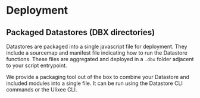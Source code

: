 # Deployment

## Packaged Datastores (DBX directories)

Datastores are packaged into a single javascript file for deployment. They include a sourcemap and manifest file indicating how to run the Datastore functions. These files are aggregated and deployed in a `.dbx` folder adjacent to your script entrypoint.

We provide a packaging tool out of the box to combine your Datastore and included modules into a single file. It can be run using the Datastore CLI commands or the Ulixee CLI.

### <Script>.dbx folders

Your Datastore will be packaged into a folder with the same name and path as your script, but with the extension `.dbx`. These files are safe to check-in to source control so other developers on your team can package and deploy the datastores without a need to re-build them. You can also ftp them onto a Cloud Node to [deploy](#deploying) them.

A `.dbx` folder has the following files in it:

- `datastore.js` The single file containing all your javascript code and a default export containing a `Datastore` instance.
- `datastore.js.map` A source map for your javascript.
- `datastore-manifest.json` A manifest file with a valid hash code. See Manifest section.
- `docpage.json` A configuration for controlling the documentation website.
- `storage.db` A Sqlite3 db containing your bootstrapped records and table structures.

#### Out Directory

If you want to build all your `.dbx` folders so they can be deployed manually onto a Cloud (eg, if you have a Docker image and wish to pre-deploy `.dbx` files), you can do so in two ways:

1. `Configuration`. You can add a `datastoreOutDir` parameter to a Ulixee config file (`.ulixee/config.json` in the hierarchy of your project). The path should be relative to the `config.json` file.
2. `npx @ulixee/datastore build --out-dir=<path>`. During build, you can specify an out directory.

#### DBX Compliation Process

While your `.dbx` is being created, the following steps will occur:

1. Rollup source code into a single javascript file and sourcemap.
2. Build Documentation site configuration.
3. Generate and seed a Storage database.
4. Create a SHA 256 hash of the script.
5. Load any User-defined Manifest Settings (`${entrypoint}-manifest.json`, Project level `.ulixee/datastores.json`, Global settings). Details can be found [here](#manifest)
6. Lookup the Datastore runtime and version.
7. Add a previous `versionHash` to the linked versions, unless `linkedVersions` property in manifest is set to an empty list.
8. Hash the manifest details into a `versionHash`.
9. If deploying, Tar.gz the script, sourcemap and manifest into a `.dbx.tgz file`

#### Deploying {#deploying}

You can copy `.dbx` folders (or compressed `.dbx.tgz` files) into the configured [`Datastore Storage`](./configuration.md#storage) directory of your CloudNode before boot-up, and the CloudNode will automatically unpack and install them.

NOTE: If you want to configure all your `.dbx` folders to be output to the same directory, you can use the `outDir` option of the build command.

### Typescript Support

The packager can optionally process Typescript files for you. If you have a unique Typescript setup, you can also point the packager at your output Javascript files. The Packager will automatically import any sourcemaps.

### ES Modules vs CommonJS

The packager can process ES Modules or CommonJS. It will output a commonjs file so that a Ulixee CloudNode can import it at runtime. The CloudNode will run your Datastore in an isolated Sandbox for each run. No memory or variables are shared between runs. ES Modules will result in more compact deployments by tree-shaking unneeded code.

### Versioning

Every version of your script is hashed using a SHA 256 algorithm, and encoded using Bech32m (a standard formalized by the Bitcoin working group to create file and url-safe base32 hash encodings).

When you package up a new version of your Datastore, it will maintain a list of the sequence of versions. Anytime your Datastore is used on a Ulixee CloudNode, it will return the latest version hash. This helps inform users of your Datastore when they're using an out-of-date version.

If you ever get out of sync with the versions that are on your CloudNode, you have two options.

1. Clear or add an empty `linkedVersions` field to a [manifest]{#manifest} file.
2. You'll also be prompted to link the CloudNode version history when you try to upload an out of date script.
3. You can also choose the CLI prompts to start a new version history.

## Manifest {#manifest}

When you package a Datastore, a Manifest is created with the following properties:

- versionHash `string`. The unique "hash" of your Datastore, used to version your script and refer to it in queries to remote CloudNodes. It includes all properties of the manifest excluding the versionHash. Hashing uses Sha3-256 encoded in a base32 format called bech32m.
- versionTimestamp `number`. A unix timestamp when a version was created.
- scriptHash `string`. A Sha3-256 hash of the rolled-up script. The encoding uses a base32 format called Bech32m so that it's file-path friendly.
- linkedVersions `{ versionHash: string, versionTimestamp: number }[]`. The history of linked versions with newest first. NOTE: this will be automatically maintained by the packager.
- scriptEntrypoint `string`. The relative path to your file (from the closest package.json).
- coreVersion `string`. The version of the Datastore Core module. Your script will be checked for compatibility with the CloudNode npm modules before it runs.
- schemaInterface `string`. A string containing a typescript declaration interface for all extractors in this Datastore.
- extractorsByName|crawlersByName `object`. A key value of Datastore Extractor/Crawler name to:
  - corePlugins `string`. An object containing a list of npm packages/versions that are core Extractor plugins.
  - prices `array`. Array of prices for each "step" in a function. The first entry is _this_ function's pricing.
    - minimum `number`. Optional minimum microgons that must be held in a Micronote for the given function step.
    - perQuery `number`. Optional price per query for the given Extractor (in Ulixee Sidechain microgons - 1 microgon = ~1/1,000,000 of a dollar).
    - addOns `object`. Optional price add-ons. Currently only `perKb` is supported.
    - remoteMeta `object`. Optional information about the remote Datastore Extractor being invoked (if applicable).
- tablesByName `object`. A key value of Datastore Table name to:
  - prices `array`. Array of prices for each "step" in a function. The first entry is _this_ function's pricing.
    - minimum `number`. Optional minimum microgons that must be held in a Micronote for the given function step.
    - remoteMeta `object`. Optional information about the remote Datastore Extractor being invoked (if applicable).
- paymentAddress `string`. Optional address to use with the Ulixee Sidechain for payments.

### Setting values:

Setting any of the above properties into the manifest will be incorporated into the manifest as it is built. For instance, to reset the version history, you can add the property `linkedVersions: []`.

### **GENERATED_LAST_VERSION**

This file will be automatically generated by the CLI. The full settings from the previous version will be added as a field called `__GENERATED_LAST_VERSION__`. The `versionHash` in this section is a good sanity check to compare versions on your local machine vs a CloudNode. By default, Ulixee CloudNodes store Datastores in the `<OS Data Directory>/ulixee/datastores` directory ([details](./configuration.md#storage)).

### Setting Manifest Values

Settings for a Datastore can be configured in a few places.

1. Most settings can be configured in the Datastore itself.
2. `dbx` A file called `datastore-manifest.json` is created in your `.dbx` folder with your final settings. You can modify this file, but note that most changes will change your `versionHash`, so this should generally be a last resort.
3. `Entrypoint` A manifest can be created adjacent to your `scriptEntrypoint` with the extension replaced with `-manifest.json`. Eg, `src/sites/script1.ts` -> `src/sites/script1-manifest.json`
4. `Project` You can add a `.ulixee` folder in the hierarchy of your project (most commonly next to your package.json). Within this folder, you must create a `datastore.json` file. When you add this file, it will keep track of all uploaded `versionHashes`.

The file should have the following structure:

- Keys are a relative path from the datastore.json file to your scriptEntrypoint postfixed with `-manifest.json`.
- [Values](#manifest), which are updated by the packager automatically
- Top level settings: any settings you wish to apply to the manifest.

  ```json
  {
    "../src/sites/script1-manifest.json": {
       "linkedVersions": [],
       "__GENERATED_LAST_VERSION": {
         "versionHash": "dbx1n553mdww3ce0vg06k7",
         "versionTimestamp": 1657308272361,
         ...
      }
    }
  }
  ```

5. `Global` You can add a global configuration file at [`OS Data Directory`](./configuration.md#data)`/ulixee/datastores.json`. This file uses the same format as the `Project` level manifests, but keys are absolute paths.

   ```json
   {
     "/Users/Projects/endoscrape/src/sites/script1-manifest.json": {
       "linkedVersions": [],
       "__GENERATED_LAST_VERSION": {
         "versionHash": "dbx1n553mdww3ce0vg06k7",
         "versionTimestamp": 1657308272361,
         ...
       }
     }
   }
   ```

Manifest Settings take the following precedence:

1. `Global` settings.
2. `Project` settings.
3. `Entrypoint` settings.
4. `dbx` contents.

## Command Line Interface

You can build, interact and upload your Datastores using the packager module included as a devDependency of @ulixee/datastore.

You can also use a global Ulixee CLI: `npm install -g @ulixee/cli`.

### Deploying a .dbx

To build and upload a Datastore, you can use the embedded CLI tool to point at your script entrypoint:

```bash
 npx @ulixee/datastore deploy [path to datastore entrypoint]
```

... or via Ulixee CLI:

```bash
 ulixee datastore deploy [path to datastore entrypoint]
```

You must provide a path to the entrypoint of your Datastore. The default export of the node module needs to be an instance of a `DatastoreExecutable`.

Your Datastore will be built and uploaded transparently. No `.dbx` or working directory is persisted to the file system.

#### CLI Options

Options below show a short and long form.

- `-h, --cloud-host <host>`. Upload this package to the given host CloudNode. Will try to auto-connect if none specified.
- `-c, --clear-version-history` Clear out any version history for this script entrypoint (default: false)
- `-s, --compiled-source-path <path>` Path to the compiled entrypoint (eg, if you have a custom typescript config, or another transpiled language).
- `-t, --tsconfig <path>`. A path to a TypeScript config file (if needed). Will be auto-located based on the entrypoint if it ends in ".ts"
- `-i, --identity-path <path>`. A path to a Ulixee Identity. Necessary for signing if a CloudNode is running in `production` serverEnvironment - `NODE_ENV=production`. (env: ULX_IDENTITY_PATH)
- `-p, --identity-passphrase <path>`. A decryption passphrase to the Ulixee identity (only necessary if specified during key creation). (env: ULX_IDENTITY_PASSPHRASE)

### Building a .dbx.tgz

To build a compressed Datastore and keep it on the filesystem, you can use the embedded CLI tool to point at your script entrypoint.

NOTE: this option is most useful when you plan to deploy your `.dbx.tgz` files to many environments and want to preserve the same package.

```bash
 npx @ulixee/datastore build [path to datastore entrypoint]
```

... or via Ulixee CLI:

```bash
 ulixee datastore build [path to datastore entrypoint]
```

You must provide a path to the entrypoint of your Datastore. The default export of the node module needs to be an instance of a `DatastoreExecutable`.

Your Datastore will be compiled into a folder called `.dbx.build` directly next to your script. The folder contains your rolled up script, a sourcemap, and a manifest.json file. These files will be Tar Gzipped into a `.dbx` file with your script name appended with `.dbx`.

The build directory is automatically cleaned up after your upload.

#### CLI Options

Options below show a short and long form.

- `-u, --upload` `Boolean`. Upload this package to a Ulixee CloudNode after packaging. (default: false)
- `-h, --cloud-host <host>`. Upload this package to the given CloudNode host. Will try to auto-connect if none specified.
- `-o, --out-dir <path>` A directory path where you want packaged .dbx files to be saved
- `-c, --clear-version-history` Clear out any version history for this script entrypoint (default: false)
- `-s, --compiled-source-path <path>` Path to the compiled entrypoint (eg, if you have a custom typescript config, or another transpiled language).
- `-t, --tsconfig <path>`. A path to a TypeScript config file (if needed). Will be auto-located based on the entrypoint if it ends in ".ts"

### Developing a Datastore

While developing, the easiest way to run a Datastore is to start it from the CLI. You can optionally watch the files for changes. The Datastore will keep a single, temporary version hash in place of a sha-256 version to simplify querying during development.

If you upload using the CLI, you can use the following command:

```bash
 npx @ulixee/datastore start [path to pre-packaged datastore]
```

... or via Ulixee CLI:

```bash
 ulixee datastore start [path to pre-packaged datastore]
```

You must provide a path to the entrypoint of your script.

#### CLI Options

Options below show a short and long form.

- `-w, --watch` Monitor files for changes and continue to push new versions as they change.
- `-s, --compiled-source-path <path>` Path to the compiled entrypoint (eg, if you have a custom typescript config, or another transpiled language).
- `-o, --out-dir <path>` A directory path where you want packaged .dbx files to be saved.
- `-t, --tsconfig <path>`. A path to a TypeScript config file (if needed). Will be auto-located based on the entrypoint if it ends in ".ts"

### Installing a Datastore locally.

If you have an address of a remote Datastore you would like to install into your local project, you can run this command to add local typing:

```bash
 npx @ulixee/datastore install [versionHash]
```

... or via Ulixee CLI:

```bash
 ulixee datastore install [versionHash]
```

You must provide a versionHash to the Datastore to install. Types will become available in:

```js
import ITypes from '@ulixee/datastore/types';

type InputOutputDatastoreExtractorType = ITypes[versionHash][functionName];
```

#### CLI Options

Options below show a short and long form.

- `-a, --alias <name>`. Add a shortcut name to reference this Datastore hash. (eg, -a flights will let you use `ITypes['flights']['flightsDotCom']`)
- `-h, --host <host>`. Connect to the given host CloudNode. Will try to automatically connect if omitted.

## Datastore Core Sandboxes

When Datastores are run on a Cloud, they are initialized into a virtual machine sandbox that has no default access to Node.js, other than those explicitly allowed by a [Datastore Plugin](../advanced/plugins.md). Any dependencies imported by your script will be packaged into your script, but you should not expect NodeJs core modules to be available. Your script will also be fully isolated between runs - any shared state must be provided in via the `input` variables. This isolation ensures your script can be reproduced, re-run and troubleshooted reliably.

## Efficient Units

Once Datastores are deployed, the can be remotely queried using only the unique "Hash" of the datastore and any input configuration. The output will be the only information transmitted in response.
